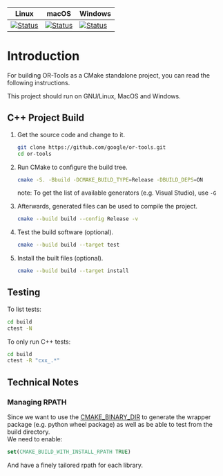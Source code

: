 Linux                                      | macOS                                      | Windows
------------------------------------------ | ------------------------------------------ | -------
[![Status][linux_cpp_svg]][linux_cpp_link] | [![Status][macos_cpp_svg]][macos_cpp_link] | [![Status][windows_cpp_svg]][windows_cpp_link]

[linux_cpp_svg]: https://github.com/google/or-tools/actions/workflows/cmake_linux_cpp.yml/badge.svg?branch=main
[linux_cpp_link]: https://github.com/google/or-tools/actions/workflows/cmake_linux_cpp.yml
[macos_cpp_svg]: https://github.com/google/or-tools/actions/workflows/cmake_macos_cpp.yml/badge.svg?branch=main
[macos_cpp_link]: https://github.com/google/or-tools/actions/workflows/cmake_macos_cpp.yml
[windows_cpp_svg]: https://github.com/google/or-tools/actions/workflows/cmake_windows_cpp.yml/badge.svg?branch=main
[windows_cpp_link]: https://github.com/google/or-tools/actions/workflows/cmake_windows_cpp.yml

# Introduction

For building OR-Tools as a CMake standalone project, you can read the following
instructions.

This project should run on GNU/Linux, MacOS and Windows.

## C++ Project Build

1.  Get the source code and change to it.

    ```sh
    git clone https://github.com/google/or-tools.git
    cd or-tools
    ```

2.  Run CMake to configure the build tree.

    ```sh
    cmake -S. -Bbuild -DCMAKE_BUILD_TYPE=Release -DBUILD_DEPS=ON
    ```
    note: To get the list of available generators (e.g. Visual Studio), use `-G`

3.  Afterwards, generated files can be used to compile the project.

    ```sh
    cmake --build build --config Release -v
    ```

4.  Test the build software (optional).

    ```sh
    cmake --build build --target test
    ```

5.  Install the built files (optional).

    ```sh
    cmake --build build --target install
    ```

## Testing

To list tests:

```sh
cd build
ctest -N
```

To only run C++ tests:

```sh
cd build
ctest -R "cxx_.*"
```

## Technical Notes

### Managing RPATH

Since we want to use the
[CMAKE_BINARY_DIR](https://cmake.org/cmake/help/latest/variable/CMAKE_BINARY_DIR.html)
to generate the wrapper package (e.g. python wheel package) as well as be able
to test from the build directory. \
We need to enable:

```cmake
set(CMAKE_BUILD_WITH_INSTALL_RPATH TRUE)
```
And have a finely tailored rpath for each library.
